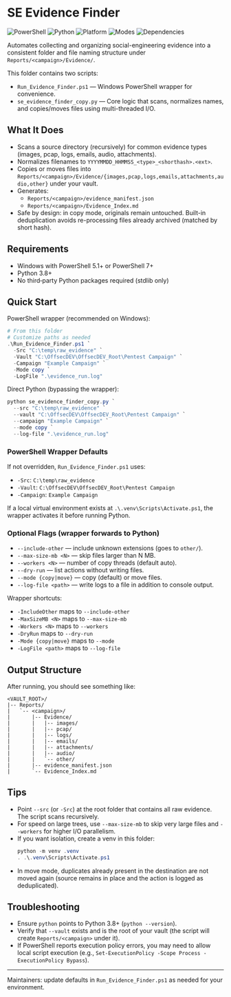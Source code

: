 # SE Evidence Finder

![PowerShell](https://img.shields.io/badge/PowerShell-5.1%2B-5391FE?logo=powershell&logoColor=white)
![Python](https://img.shields.io/badge/Python-3.8%2B-3776AB?logo=python&logoColor=white)
![Platform](https://img.shields.io/badge/Platform-Windows-0078D6?logo=windows&logoColor=white)
![Modes](https://img.shields.io/badge/Modes-Copy%2FMove-brightgreen)
![Dependencies](https://img.shields.io/badge/Dependencies-None-success)

Automates collecting and organizing social-engineering evidence into a consistent folder and file naming structure under `Reports/<campaign>/Evidence/`.

This folder contains two scripts:
- `Run_Evidence_Finder.ps1` — Windows PowerShell wrapper for convenience.
- `se_evidence_finder_copy.py` — Core logic that scans, normalizes names, and copies/moves files using multi-threaded I/O.

## What It Does
- Scans a source directory (recursively) for common evidence types (images, pcap, logs, emails, audio, attachments).
- Normalizes filenames to `YYYYMMDD_HHMMSS_<type>_<shorthash>.<ext>`.
- Copies or moves files into `Reports/<campaign>/Evidence/{images,pcap,logs,emails,attachments,audio,other}` under your vault.
- Generates:
  - `Reports/<campaign>/evidence_manifest.json`
  - `Reports/<campaign>/Evidence_Index.md`
- Safe by design: in copy mode, originals remain untouched. Built-in deduplication avoids re-processing files already archived (matched by short hash).

## Requirements
- Windows with PowerShell 5.1+ or PowerShell 7+
- Python 3.8+
- No third‑party Python packages required (stdlib only)

## Quick Start
PowerShell wrapper (recommended on Windows):

```powershell
# From this folder
# Customize paths as needed
.\Run_Evidence_Finder.ps1 `
  -Src "C:\temp\raw_evidence" `
  -Vault "C:\OffsecDEV\OffsecDEV_Root\Pentest Campaign" `
  -Campaign "Example Campaign" `
  -Mode copy `
  -LogFile ".\evidence_run.log"
```

Direct Python (bypassing the wrapper):

```powershell
python se_evidence_finder_copy.py `
  --src "C:\temp\raw_evidence" `
  --vault "C:\OffsecDEV\OffsecDEV_Root\Pentest Campaign" `
  --campaign "Example Campaign" `
  --mode copy `
  --log-file ".\evidence_run.log"
```

### PowerShell Wrapper Defaults
If not overridden, `Run_Evidence_Finder.ps1` uses:
- `-Src`: `C:\temp\raw_evidence`
- `-Vault`: `C:\OffsecDEV\OffsecDEV_Root\Pentest Campaign`
- `-Campaign`: `Example Campaign`

If a local virtual environment exists at `.\.venv\Scripts\Activate.ps1`, the wrapper activates it before running Python.

### Optional Flags (wrapper forwards to Python)
- `--include-other` — include unknown extensions (goes to `other/`).
- `--max-size-mb <N>` — skip files larger than N MB.
- `--workers <N>` — number of copy threads (default auto).
- `--dry-run` — list actions without writing files.
- `--mode {copy|move}` — copy (default) or move files.
- `--log-file <path>` — write logs to a file in addition to console output.

Wrapper shortcuts:
- `-IncludeOther` maps to `--include-other`
- `-MaxSizeMB <N>` maps to `--max-size-mb`
- `-Workers <N>` maps to `--workers`
- `-DryRun` maps to `--dry-run`
- `-Mode {copy|move}` maps to `--mode`
- `-LogFile <path>` maps to `--log-file`

## Output Structure
After running, you should see something like:

```
<VAULT_ROOT>/
|-- Reports/
|   `-- <campaign>/
|       |-- Evidence/
|       |   |-- images/
|       |   |-- pcap/
|       |   |-- logs/
|       |   |-- emails/
|       |   |-- attachments/
|       |   |-- audio/
|       |   `-- other/
|       |-- evidence_manifest.json
|       `-- Evidence_Index.md
```

## Tips
- Point `--src` (or `-Src`) at the root folder that contains all raw evidence. The script scans recursively.
- For speed on large trees, use `--max-size-mb` to skip very large files and `--workers` for higher I/O parallelism.
- If you want isolation, create a venv in this folder:
  ```powershell
  python -m venv .venv
  . .\.venv\Scripts\Activate.ps1
  ```
- In move mode, duplicates already present in the destination are not moved again (source remains in place and the action is logged as deduplicated).

## Troubleshooting
- Ensure `python` points to Python 3.8+ (`python --version`).
- Verify that `--vault` exists and is the root of your vault (the script will create `Reports/<campaign>` under it).
- If PowerShell reports execution policy errors, you may need to allow local script execution (e.g., `Set-ExecutionPolicy -Scope Process -ExecutionPolicy Bypass`).

---
Maintainers: update defaults in `Run_Evidence_Finder.ps1` as needed for your environment.
